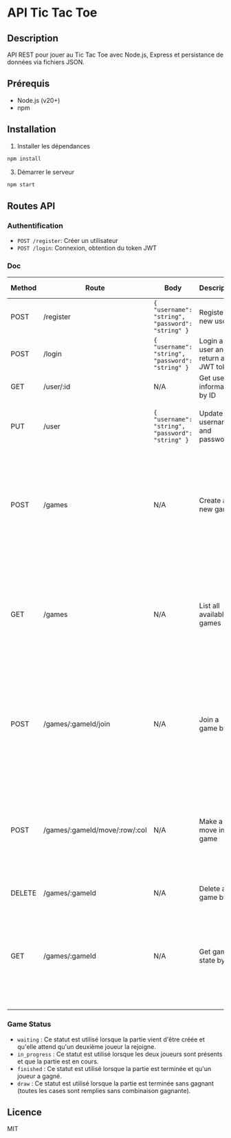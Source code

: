 # API Tic Tac Toe

## Description
API REST pour jouer au Tic Tac Toe avec Node.js, Express et persistance de données via fichiers JSON.

## Prérequis
- Node.js (v20+)
- npm

## Installation
1. Installer les dépendances
```bash
npm install
```

3. Démarrer le serveur
```bash
npm start
```

## Routes API

### Authentification
- `POST /register`: Créer un utilisateur
- `POST /login`: Connexion, obtention du token JWT

### Doc

| Method | Route                         | Body                                             | Description                         | Response Example                                                                                                                                                                                 |
| ------ | ----------------------------- | ------------------------------------------------ | ----------------------------------- | ------------------------------------------------------------------------------------------------------------------------------------------------------------------------------------------------ |
| POST   | /register                     | `{ "username": "string", "password": "string" }` | Register a new user                 | `{ "message": "User created", "userId": "uuid" }`                                                                                                                                                |
| POST   | /login                        | `{ "username": "string", "password": "string" }` | Login a user and return a JWT token | `{ "token": "jwt_token" }`                                                                                                                                                                       |
| GET    | /user/:id                     | N/A                                              | Get user information by ID          | `{ "id": "uuid", "username": "string" }`                                                                                                                                                         |
| PUT    | /user                         | `{ "username": "string", "password": "string" }` | Update username and password        | `{ "message": "User updated", "user": { "id": "uuid", "token": "new_jwt_token", "username": "string" } }`                                                                                        |
| POST   | /games                        | N/A                                              | Create a new game                   | `{ "id": "uuid", "creator": "uuid", "player1": "uuid", "player2": null, "board": [null, null, null, null, null, null, null, null, null], "status": "waiting", "currentPlayer": "uuid" }`         |
| GET    | /games                        | N/A                                              | List all available games            | `[ { "id": "uuid", "creator": "uuid", "player1": "uuid", "player2": null, "board": [null, null, null, null, null, null, null, null, null], "status": "waiting", "currentPlayer": "uuid" } ]`     |
| POST   | /games/:gameId/join           | N/A                                              | Join a game by ID                   | `{ "id": "uuid", "creator": "uuid", "player1": "uuid", "player2": "uuid", "board": [null, null, null, null, null, null, null, null, null], "status": "in_progress", "currentPlayer": "uuid" }`   |
| POST   | /games/:gameId/move/:row/:col | N/A                                              | Make a move in the game             | `{ "id": "uuid", "creator": "uuid", "player1": "uuid", "player2": "uuid", "board": ["uuid", null, null, null, null, null, null, null, null], "status": "in_progress", "currentPlayer": "uuid" }` |
| DELETE | /games/:gameId                | N/A                                              | Delete a game by ID                 | `{ "message": "Game deleted" }`                                                                                                                                                                  |
| GET    | /games/:gameId                | N/A                                              | Get game state by ID                | `{ "id": "uuid", "creator": "uuid", "player1": "uuid", "player2": "uuid", "board": [null, null, null, null, null, null, null, null, null], "status": "waiting", "currentPlayer": "uuid" }`       |


### Game Status

- `waiting` : Ce statut est utilisé lorsque la partie vient d'être créée et qu'elle attend qu'un deuxième joueur la rejoigne.
- `in_progress` : Ce statut est utilisé lorsque les deux joueurs sont présents et que la partie est en cours.
- `finished` : Ce statut est utilisé lorsque la partie est terminée et qu'un joueur a gagné.
- `draw` : Ce statut est utilisé lorsque la partie est terminée sans gagnant (toutes les cases sont remplies sans combinaison gagnante).

## Licence
MIT